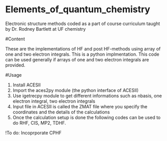 # Elements_of_quantum_chemistry
Electronic structure methods coded as a part of course curriculum taught by Dr. Rodney Bartlett at UF chemistry

#Content

These are the implementations of HF and post HF-methods using array of one and two electron integrals. This is a python implmentation. This code can be used generally if arrays of one and two electron integrals are provided. 

#Usage
1. Install ACESII 
2. Import the aces2py module (the python interface of ACESII)
3. Use igetrecpy module to get different informations such as nbasis, one electron integral, two electron integrals
4. Input file in ACESII is called the ZMAT file where you specify the coordinates and the details of the calculations
5. Once the calculation setup is done the following codes can be used to do RHF, CIS, MP2, TDHF. 

!To do: Incoprporate CPHF
